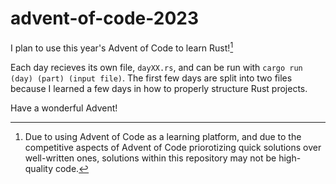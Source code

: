 # advent-of-code-2023

I plan to use this year's Advent of Code to learn Rust![^1]

Each day recieves its own file, `dayXX.rs`, and can be run with `cargo run (day) (part) (input file)`. The first few days are split into two files because I learned a few days in how to properly structure Rust projects.

Have a wonderful Advent!

[^1]: Due to using Advent of Code as a learning platform, and due to the competitive aspects of Advent of Code priorotizing quick solutions over well-written ones, solutions within this repository may not be high-quality code.
